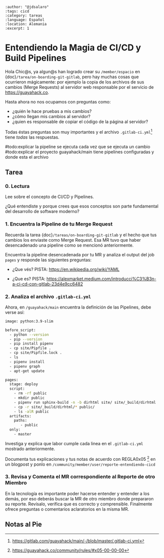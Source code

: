 ```{post} 2023-07-23
:author: "@jdsalaro"
:tags: cicd
:category: tareas
:language: Español
:location: Alemania
:excerpt: 1
```

# Entendiendo la Magia de CI/CD y Build Pipelines

Hola Chic@s, ya algun@s han logrado crear su `/member/espacio` en {doc}`/tarea/on-boarding-git-gitlab`, pero hay muchas cosas que ocurrieron mágicamente: por ejemplo la copia de los archivos de sus cambios (Merge Requests) al servidor web responsable por el servicio de https://guayahack.co.

Hasta ahora no nos ocupamos con preguntas como: 

- ¿quién le hace pruebas a mis cambios?
- ¿cómo llegan mis cambios al servidor?
- ¿quien es responsable de copiar el código de la página al servidor?

Todas éstas preguntas son muy importantes y el archivo `.gitlab-ci.yml`[^MAINGITLABYML] tiene *todas* las respuestas.

#todo:explicar la pipeline se ejecuta cada vez que se ejecuta un cambio
#todo:explicar el proyecto guayahack/main tiene pipelines configuradas y donde esta el archivo

[^MAINGITLABYML]:https://gitlab.com/guayahack/main/-/blob/master/.gitlab-ci.yml

## Tarea

### 0. Lectura

Lee sobre el concepto de CI/CD y Pipelines.

¿Qué entendiste y porque crees que esos conceptos son parte fundamental del desarrollo de software moderno?

### 1. Encuentra la Pipeline de tu Merge Request 

Recuerda la tarea {doc}`/tareas/on-boarding-git-gitlab` y el hecho que tus cambios los enviaste como Merge Request. Esa MR tuvo que haber desencadenado una pipeline como se mencionó anteriormente. 

Encuentra la pipeline desencadenada por tu MR y analiza el output del job `pages` y responde las siguientes preguntas:

- ¿Que vés? PISTA: https://en.wikipedia.org/wiki/YAML

- ¿Que es?  PISTA: https://alexmarket.medium.com/introducci%C3%B3n-a-ci-cd-con-gitlab-23d4e9cc6482


### 2. Analiza el archivo `.gitlab-ci.yml` 

Ahora, en `/guayahack/main` encuentra la definición de las Pipelines, debe verse así:

```bash
image: python:3.9-slim                                                 #todo:explicar pista: https://www.redhat.com/es/topics/containers/what-is-docker  

before_script:                                                         #todo:explicar pista: https://docs.gitlab.com/ee/ci/yaml/#before_script
  - python --version                                                   #todo:explicar pista: https://docs.python.org/3/using/cmdline.html#generic-options
  - pip --version                                                      #todo:explicar pista: https://www.freecodecamp.org/espanol/news/como-usar-pip-install-en-python/
  - pip install pipenv                                                 #todo:explicar pista: https://pipenv-es.readthedocs.io/es/latest/
  - cp site/Pipfile .                                                  #todo:explicar pista: https://man7.org/linux/man-pages/man1/cp.1.html
  - cp site/Pipfile.lock .                                             #todo:explicar pista: https://pipenv-es.readthedocs.io/es/latest/basics.html#ejemplo-de-pipfile-pipfile-lock
  - ls                                                                 #todo:explicar pista: https://man7.org/linux/man-pages/man1/ls.1.html 
  - pipenv install                                                     #todo:explicar pista: https://pipenv-es.readthedocs.io/es/latest/install.html#instalando-paquetes-para-tu-proyecto
  - pipenv graph                                                       #todo:explicar pista: https://pipenv-es.readthedocs.io/es/latest/#otros-comandos
  - apt-get update                                                     #todo:explicar pista: https://aws.amazon.com/es/compare/the-difference-between-apt-and-apt-get/

pages:                                                                 #todo:explicar pista: https://docs.gitlab.com/ee/ci/yaml/#pages 
  stage: deploy                                                      
  script:                                                              #todo:explicar pista: https://docs.gitlab.com/ee/ci/yaml/#stage
    - rm -rf public                                                    #todo:explicar pista: https://docs.gitlab.com/ee/ci/yaml/#script
    - mkdir public                                                     #todo:explicar pista: https://man7.org/linux/man-pages/man1/mkdir.1.html
    - pipenv run sphinx-build -n -b dirhtml site/ site/_build/dirhtml  #todo:explicar pista: https://davidcasr.medium.com/c%C3%B3mo-documentar-un-proyecto-django-con-sphinx-80e4a090896e
    - cp -r site/_build/dirhtml/* public/                              #todo:explicar pista: https://man7.org/linux/man-pages/man1/cp.1.html
    - ls -alR public                                                   #todo:explicar pista: https://man7.org/linux/man-pages/man1/ls.1.html 
  artifacts:                                                           #todo:explicar pista: https://docs.gitlab.com/ee/ci/yaml/#artifacts
    paths:                                                             #todo:explicar pista: https://docs.gitlab.com/ee/ci/yaml/#paths
       - public                                                        #todo:explicar 
  only:                                                                #todo:explicar pista: https://docs.gitlab.com/ee/ci/yaml/#only
    - master                                                           #todo:explicar
```

Investiga y explica que labor cumple cada linea en el `.gitlab-ci.yml` mostrado anteriormente.

Documenta tus explicaciones y tus notas de acuerdo con REGLA0x05 [^REGLA05] en un blogpost y ponlo en `/community/member/user/reporte-entendiendo-cicd`

[^REGLA05]:https://guayahack.co/community/rules/#x05-00-00-00

### 3. Revisa y Comenta el MR correspondiente al Reporte de otro Miembro

En la tecnología es importante poder hacerse entender y entender a los demás, por eso deberás buscar la MR de otro miembro donde prepararon su reporte. Revísalo, verifica que es correcto y comprensible. Finalmente ofrece preguntas o comentarios aclaratorios en la misma MR.


## Notas al Pie

